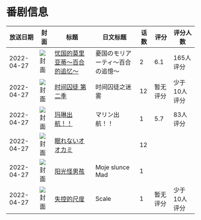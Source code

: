 # 番剧信息

|放送日期|封面|标题|日文标题|话数|评分|评分人数|
|---|---|---|---|---|---|---|
|2022-04-27|![封面](https://lain.bgm.tv/pic/cover/c/1b/b9/347818_9hLEA.jpg)|[忧国的莫里亚蒂～百合的追忆～](https://bangumi.tv/subject/347818)|憂国のモリアーティ～百合の追憶～|2|6.1|165人评分|
|2022-04-27|![封面](https://lain.bgm.tv/pic/cover/c/c9/21/378475_60qly.jpg)|[时间囚徒 第二季](https://bangumi.tv/subject/378475)|时间囚徒之迷雾|12|暂无评分|少于10人评分|
|2022-04-27|![封面](https://lain.bgm.tv/pic/cover/c/7b/46/379747_ajUG7.jpg)|[玛琳出航！！](https://bangumi.tv/subject/379747)|マリン出航！！|1|5.7|83人评分|
|2022-04-27|![封面](https://lain.bgm.tv/pic/cover/c/d7/3b/381381_GMFHG.jpg)|[眠れないオオカミ](https://bangumi.tv/subject/381381)||12|||
|2022-04-27|![封面](https://lain.bgm.tv/pic/cover/c/b6/7f/421795_c2t37.jpg)|[阳光怪男孩](https://bangumi.tv/subject/421795)|Moje slunce Mad|1|||
|2022-04-27|![封面](https://lain.bgm.tv/pic/cover/c/6b/e7/483914_4Vd3z.jpg)|[失控的尺度](https://bangumi.tv/subject/483914)|Scale|1|暂无评分|少于10人评分|
